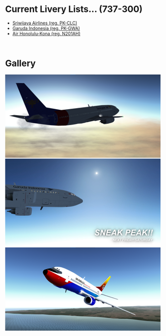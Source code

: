 # Current Livery Lists... (737-300)
<ul>
  <li><a href=https://raw.githubusercontent.com/Sadia2000/Custom-video-livery/main/737-300/PK-CLC.zip>Sriwijaya Airlines (reg. PK-CLC)</a></li>
  <li><a href=https://raw.githubusercontent.com/Sadia2000/Custom-video-livery/main/737-300/GIA-Original.zip>Garuda Indonesia (reg. PK-GWA)</a></li>
  <li><a href=https://raw.githubusercontent.com/Sadia2000/Custom-video-livery/main/737-300/Air%20Honolulu-N201AH.zip>Air Honolulu-Kona (reg. N201AH)</a></li>
</ul><br>

# Gallery
<a href=https://raw.githubusercontent.com/Sadia2000/Custom-video-livery/main/737-300/PK-CLC.zip><img src=https://github.com/Sadia2000/Custom-video-livery/blob/main/737-300/Screenshots/Screenshot%202021-05-15%20140214.png alt=PK-CLC width=500px></a>
<a href=https://raw.githubusercontent.com/Sadia2000/Custom-video-livery/main/737-300/GIA-Original.zip><img src=https://raw.githubusercontent.com/Sadia2000/Custom-video-livery/main/737-300/Screenshots/SneakPeak_00001.png alt=PK-GWA width=500px></a>
<a href=https://raw.githubusercontent.com/Sadia2000/Custom-video-livery/main/737-300/GIA-Original.zip><img src=https://raw.githubusercontent.com/Sadia2000/Custom-video-livery/main/737-300/Screenshots/unknown.png alt=N201AH width=500px></a>
